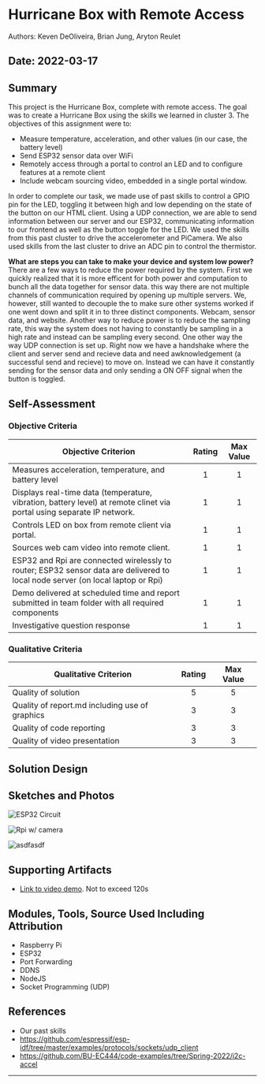 # Hurricane Box with Remote Access
Authors: Keven DeOliveira, Brian Jung, Aryton Reulet

Date: 2022-03-17
-----

## Summary

This project is the Hurricane Box, complete with remote access. The goal was to create a Hurricane Box using the skills we learned in cluster 3. The objectives of this assignment were to:

- Measure temperature, acceleration, and other values (in our case, the battery level)
- Send ESP32 sensor data over WiFi
- Remotely access through a portal to control an LED and to configure features at a remote client
- Include webcam sourcing video, embedded in a single portal window.

In order to complete our task, we made use of past skills to control a GPIO pin for the LED, toggling it between high and low depending on the state of the button on our HTML client. Using a UDP connection, we are able to send information between our server and our ESP32, communicating information to our frontend as well as the button toggle for the LED. We used the skills from this past cluster to drive the accelerometer and PiCamera. We also used skills from the last cluster to drive an ADC pin to control the thermistor.

**What are steps you can take to make your device and system low power?**
There are a few ways to reduce the power required by the system. First we quickly realized that it is more efficent for both power and computation to bunch all the data together for sensor data. this way there are not multiple channels of communication required by opening up multiple servers. We, however, still wanted to decouple the to make sure other systems worked if one went down and split it in to three distinct components. Webcam, sensor data, and website. 
Another way to reduce power is to reduce the sampling rate, this way the system does not having to constantly be sampling in a high rate and instead can be sampling every second.
One other way the way UDP connection is set up. Right now we have a handshake where the client and server send and recieve data and need awknowledgement (a successful send and recieve) to move on. Instead we can have it constantly sending for the sensor data and only sending a ON OFF signal when the button is toggled.



## Self-Assessment

### Objective Criteria

| Objective Criterion | Rating | Max Value  | 
|---------------------------------------------|:-----------:|:---------:|
| Measures acceleration, temperature, and battery level | 1  |  1     | 
| Displays real-time data (temperature, vibration, battery level) at remote clinet via portal using separate IP network. | 1 |  1     | 
| Controls LED on box from remote client via portal. | 1 |  1     | 
| Sources web cam video into remote client. | 1 |  1     | 
| ESP32 and Rpi are connected wirelessly to router; ESP32 sensor data are delivered to local node server (on local laptop or Rpi) | 1 |  1     | 
| Demo delivered at scheduled time and report submitted in team folder with all required components | 1 |  1     | 
| Investigative question response | 1 |  1     | 


### Qualitative Criteria

| Qualitative Criterion | Rating | Max Value  | 
|---------------------------------------------|:-----------:|:---------:|
| Quality of solution | 5 |  5     | 
| Quality of report.md including use of graphics | 3 |  3     | 
| Quality of code reporting | 3 |  3     | 
| Quality of video presentation | 3 |  3     | 


## Solution Design



## Sketches and Photos
![ESP32 Circuit](https://github.com/BU-EC444/Team13-DeOliveira-Jung-Reulet/blob/master/quest-3/images/IMG-0391.JPG)

![Rpi w/ camera](https://github.com/BU-EC444/Team13-DeOliveira-Jung-Reulet/blob/master/quest-3/images/IMG-0392.JPG)

![asdfasdf](https://user-images.githubusercontent.com/65934595/159101046-24356327-0413-46c5-86e1-1f86e271cd1d.png)

## Supporting Artifacts
- [Link to video demo](). Not to exceed 120s


## Modules, Tools, Source Used Including Attribution

- Raspberry Pi
- ESP32
- Port Forwarding
- DDNS
- NodeJS
- Socket Programming (UDP)

## References

- Our past skills
- https://github.com/espressif/esp-idf/tree/master/examples/protocols/sockets/udp_client
- https://github.com/BU-EC444/code-examples/tree/Spring-2022/i2c-accel

-----

